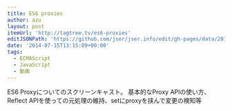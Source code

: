 ```yaml
---
title: ES6 proxies
author: azu
layout: post
itemUrl: 'http://tagtree.tv/es6-proxies'
editJSONPath: 'https://github.com/jser/jser.info/edit/gh-pages/data/2014/07/index.json'
date: '2014-07-15T13:15:09+00:00'
tags:
  - ECMAScript
  - JavaScript
  - 動画
---
```

ES6 Proxyについてのスクリーンキャスト。
基本的なProxy APIの使い方、Reflect APIを使っての元処理の維持、setにproxyを挟んで変更の検知等
